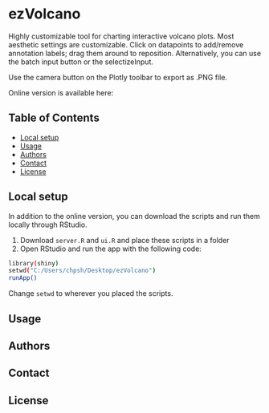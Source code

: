 # ezVolcano
Highly customizable tool for charting interactive volcano plots. Most aesthetic settings are customizable. Click on datapoints to add/remove annotation labels; drag them around to reposition. Alternatively, you can use the batch input button or the selectizeInput.

Use the camera button on the Plotly toolbar to export as .PNG file.

Online version is available here: 

## Table of Contents

- [Local setup](#local-setup)
- [Usage](#usage)
- [Authors](#authors)
- [Contact](#contact)
- [License](#license)

## Local setup

In addition to the online version, you can download the scripts and run them locally through RStudio. 

1. Download `server.R` and `ui.R` and place these scripts in a folder
2. Open RStudio and run the app with the following code:

```bash
library(shiny)
setwd("C:/Users/chpsh/Desktop/ezVolcano")
runApp()
```
Change `setwd` to wherever you placed the scripts.

## Usage
## Authors
## Contact
## License


